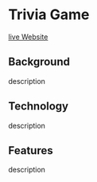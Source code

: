 # Trivia Game
[live Website]()
## Background
description
## Technology
description
## Features
description
